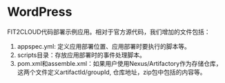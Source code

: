 # WordPress

FIT2CLOUD代码部署示例应用。相对于官方源代码，我们增加的文件包括：
1. appspec.yml: 定义应用部署位置、应用部署时要执行的脚本等。
2. scripts目录：存放应用部署时的事件处理脚本。
3. pom.xml和assemble.xml：如果用户使用Nexus/Artifactory作为存储仓库，这两个文件定义artifactId/groupId, 仓库地址，zip包中包括的内容等。


